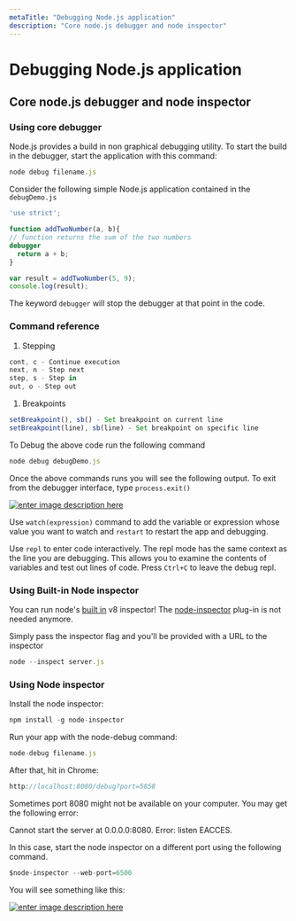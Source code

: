 ```yaml
---
metaTitle: "Debugging Node.js application"
description: "Core node.js debugger and node inspector"
---
```


# Debugging Node.js application



## Core node.js debugger and node inspector


### Using core debugger

Node.js provides a build in non graphical debugging utility. To start the build in the debugger, start the application with this command:

```js
node debug filename.js

```

Consider the following simple Node.js application contained in the `debugDemo.js`

```js
'use strict';

function addTwoNumber(a, b){
// function returns the sum of the two numbers
debugger
  return a + b;
}

var result = addTwoNumber(5, 9);
console.log(result);

```

The keyword `debugger` will stop the debugger at that point in the code.

### Command reference

1. Stepping

```js
cont, c - Continue execution
next, n - Step next
step, s - Step in
out, o - Step out

```


1. Breakpoints

```js
setBreakpoint(), sb() - Set breakpoint on current line
setBreakpoint(line), sb(line) - Set breakpoint on specific line

```

To Debug the above code run the following command

```js
node debug debugDemo.js

```

Once the above commands runs you will see the following output. To exit from the debugger interface, type `process.exit()`

[<img src="https://i.stack.imgur.com/XSJMF.png" alt="enter image description here" />](https://i.stack.imgur.com/XSJMF.png)

Use `watch(expression)` command to add the variable or expression whose value you want to watch and `restart` to restart the app and debugging.

Use `repl` to enter code interactively. The repl mode has the same context as the line you are debugging. This allows you to examine the contents of variables and test out lines of code. Press `Ctrl+C` to leave the debug repl.

### Using Built-in Node inspector

You can run node's [built in](https://nodejs.org/api/debugger.html#debugger_v8_inspector_integration_for_node_js) v8 inspector! The [node-inspector](https://github.com/node-inspector/node-inspector) plug-in is not needed anymore.

Simply pass the inspector flag and you'll be provided with a URL to the inspector

```js
node --inspect server.js

```

### Using Node inspector

Install the node inspector:

```js
npm install -g node-inspector

```

Run your app with the node-debug command:

```js
node-debug filename.js

```

After that, hit in Chrome:

```js
http://localhost:8080/debug?port=5858

```

Sometimes port 8080 might not be available on your computer. You may get the following error:

> 
Cannot start the server at 0.0.0.0:8080. Error: listen EACCES.


In this case, start the node inspector on a different port using the following command.

```js
$node-inspector --web-port=6500

```

You will see something like this:

[<img src="https://i.stack.imgur.com/JpaL6.png" alt="enter image description here" />](https://i.stack.imgur.com/JpaL6.png)

